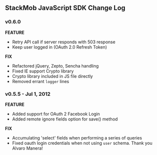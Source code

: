 ## StackMob JavaScript SDK Change Log

### v0.6.0

**FEATURE**

* Retry API call if server responds with 503 response
* Keep user logged in (OAuth 2.0 Refresh Token)

**FIX**

* Refactored jQuery, Zepto, Sencha handling
* Fixed IE support Crypto library
* Crypto library included in JS file directly
* Removed errant `logger` lines


### v0.5.5 - Jul 1, 2012

**FEATURE** 

* Added support for OAuth 2 Facebook Login
* Added remote ignore fields option for save() method

**FIX** 

* Accumulating 'select' fields when performing a series of queries
* Fixed oauth login credentials when not using `user` schema. Thank you Alvaro Manera!
